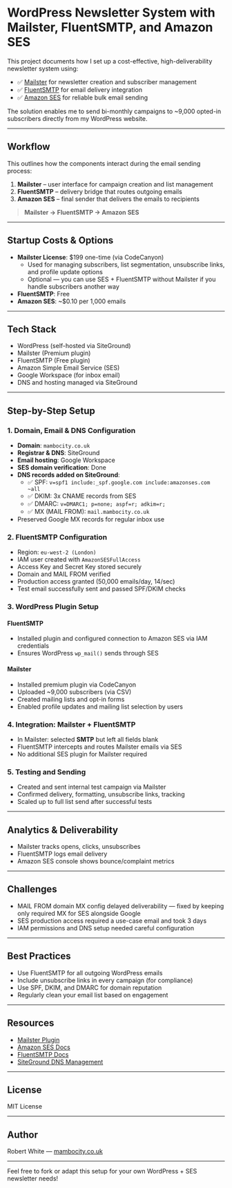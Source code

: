 
# WordPress Newsletter System with Mailster, FluentSMTP, and Amazon SES

This project documents how I set up a cost-effective, high-deliverability newsletter system using:

- ✅ [Mailster](https://mailster.co) for newsletter creation and subscriber management
- ✅ [FluentSMTP](https://fluentsmtp.com) for email delivery integration
- ✅ [Amazon SES](https://aws.amazon.com/ses/) for reliable bulk email sending

The solution enables me to send bi-monthly campaigns to ~9,000 opted-in subscribers directly from my WordPress website.

---

## Workflow

This outlines how the components interact during the email sending process:

1. **Mailster** – user interface for campaign creation and list management
2. **FluentSMTP** – delivery bridge that routes outgoing emails
3. **Amazon SES** – final sender that delivers the emails to recipients

> **Mailster → FluentSMTP → Amazon SES**

---

## Startup Costs & Options

- **Mailster License**: $199 one-time (via CodeCanyon)
  - Used for managing subscribers, list segmentation, unsubscribe links, and profile update options
  - Optional — you can use SES + FluentSMTP without Mailster if you handle subscribers another way
- **FluentSMTP**: Free
- **Amazon SES**: ~$0.10 per 1,000 emails

---

## Tech Stack

- WordPress (self-hosted via SiteGround)
- Mailster (Premium plugin)
- FluentSMTP (Free plugin)
- Amazon Simple Email Service (SES)
- Google Workspace (for inbox email)
- DNS and hosting managed via SiteGround

---

## Step-by-Step Setup

### 1. Domain, Email & DNS Configuration

- **Domain**: `mambocity.co.uk`
- **Registrar & DNS**: SiteGround
- **Email hosting**: Google Workspace
- **SES domain verification**: Done
- **DNS records added on SiteGround**:
  - ✅ SPF: `v=spf1 include:_spf.google.com include:amazonses.com ~all`
  - ✅ DKIM: 3x CNAME records from SES
  - ✅ DMARC: `v=DMARC1; p=none; aspf=r; adkim=r;`
  - ✅ MX (MAIL FROM): `mail.mambocity.co.uk`
- Preserved Google MX records for regular inbox use

### 2. FluentSMTP Configuration

- Region: `eu-west-2 (London)`
- IAM user created with `AmazonSESFullAccess`
- Access Key and Secret Key stored securely
- Domain and MAIL FROM verified
- Production access granted (50,000 emails/day, 14/sec)
- Test email successfully sent and passed SPF/DKIM checks

### 3. WordPress Plugin Setup

#### FluentSMTP
- Installed plugin and configured connection to Amazon SES via IAM credentials
- Ensures WordPress `wp_mail()` sends through SES

#### Mailster
- Installed premium plugin via CodeCanyon
- Uploaded ~9,000 subscribers (via CSV)
- Created mailing lists and opt-in forms
- Enabled profile updates and mailing list selection by users

### 4. Integration: Mailster + FluentSMTP

- In Mailster: selected **SMTP** but left all fields blank
- FluentSMTP intercepts and routes Mailster emails via SES
- No additional SES plugin for Mailster required

### 5. Testing and Sending

- Created and sent internal test campaign via Mailster
- Confirmed delivery, formatting, unsubscribe links, tracking
- Scaled up to full list send after successful tests

---

## Analytics & Deliverability

- Mailster tracks opens, clicks, unsubscribes
- FluentSMTP logs email delivery
- Amazon SES console shows bounce/complaint metrics

---

## Challenges

- MAIL FROM domain MX config delayed deliverability — fixed by keeping only required MX for SES alongside Google
- SES production access required a use-case email and took 3 days
- IAM permissions and DNS setup needed careful configuration

---

## Best Practices

- Use FluentSMTP for all outgoing WordPress emails
- Include unsubscribe links in every campaign (for compliance)
- Use SPF, DKIM, and DMARC for domain reputation
- Regularly clean your email list based on engagement

---

## Resources

- [Mailster Plugin](https://codecanyon.net/item/mailster-email-newsletter-plugin-for-wordpress/3078294)
- [Amazon SES Docs](https://docs.aws.amazon.com/ses/latest/dg/)
- [FluentSMTP Docs](https://fluentsmtp.com/docs/)
- [SiteGround DNS Management](https://www.siteground.com/kb/how_to_manage_dns_records/)

---

## License
MIT License

---

## Author
Robert White — [mambocity.co.uk](https://mambocity.co.uk)

---

Feel free to fork or adapt this setup for your own WordPress + SES newsletter needs!
